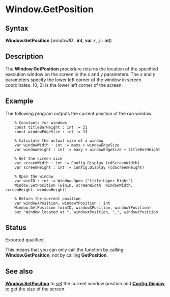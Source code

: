 
# Window.GetPosition

## Syntax
**Window.GetPosition** (_windowID_ : **int**, **var** _x_, _y_ : **int**)

## Description
The **Window.GetPosition** procedure returns the location of the specified execution window on the screen in the _x_ and _y_ parameters. The _x_ and _y_ parameters specify the lower left corner of the window in screen coordinates. (0, 0) is the lower left corner of the screen.


## Example
The following program outputs the current position of the run window.

        % Constants for windows
        const titleBarHeight : int := 21
        const windowEdgeSize : int := 13
        
        % Calculate the actual size of a window
        var windowWidth : int := maxx + windowEdgeSize
        var windowHeight : int := maxy + windowEdgeSize + titleBarHeight
        
        % Get the screen size
        var screenWidth : int := Config.Display (cdScreenWidth)
        var screenHeight : int := Config.Display (cdScreenHeight)
        
        % Open the window
        var winID : int := Window.Open ("title:Upper Right")
        Window.SetPosition (winID, screenWidth  windowWidth,                    screenHeight  windowHeight)
        
        % Return the current position
        var windowXPosition, windowYPosition : int
        Window.GetPosition (winID, windowXPosition, windowYPosition)
        put "Window located at ", windowXPosition, ",", windowYPosition
## Status
Exported qualified.

This means that you can only call the function by calling **Window.GetPosition**, not by calling **GetPosition**.


## See also
**[Window.SetPosition](window_setposition.html)** to [set](set.html) the current window position and **[Config.Display](config_display.html)** to get the size of the screen.

